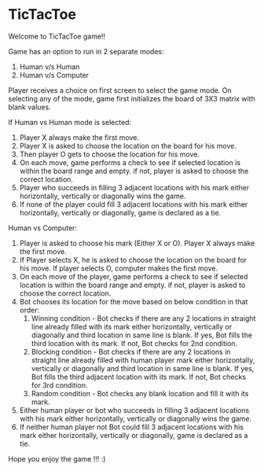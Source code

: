 # TicTacToe

Welcome to TicTacToe game!!

Game has an option to run in 2 separate modes:
1. Human v/s Human
2. Human v/s Computer

Player receives a choice on first screen to select the game mode. On selecting any of the mode, game first initializes the board of 3X3 matrix with blank values.

If Human vs Human mode is selected:
1. Player X always make the first move.
2. Player X is asked to choose the location on the board for his move.
3. Then player O gets to choose the location for his move.
4. On each move, game performs a check to see if selected location is within the board range and empty. if not, player is asked to choose the correct location.
5. Player who succeeds in filling 3 adjacent locations with his mark either horizontally, vertically or diagonally wins the game.
6. If none of the player could fill 3 adjacent locations with his mark either horizontally, vertically or diagonally, game is declared as a tie.


Human vs Computer:
1. Player is asked to choose his mark (Either X or O). Player X always make the first move.
2. If Player selects X, he is asked to choose the location on the board for his move. If player selects O, computer makes the first move.
3. On each move of the player, game performs a check to see if selected location is within the board range and empty. if not, player is asked to choose the correct location.
4. Bot chooses its location for the move based on below condition in that order:
    1. Winning condition - Bot checks if there are any 2 locations in straight line already filled with its mark either horizontally, vertically or diagonally and third location          in same line is blank. If yes, Bot fills the third  location with its mark. If not, Bot checks for 2nd condition.
    2. Blocking condition - Bot checks if there are any 2 locations in straight line  already filled with human player mark either horizontally, vertically or diagonally and third        location in same line is blank. If yes, Bot fills the third adjacent location with its mark. If not, Bot checks for 3rd condition.
    3. Random condition - Bot checks any blank location and fill it with its mark.
5. Either human player or bot who succeeds in filling 3 adjacent locations with his mark either horizontally, vertically or diagonally wins the game.
6. If neither human player not Bot could fill 3 adjacent locations with his mark either horizontally, vertically or diagonally, game is declared as a tie.


Hope you enjoy the game !!! :)
